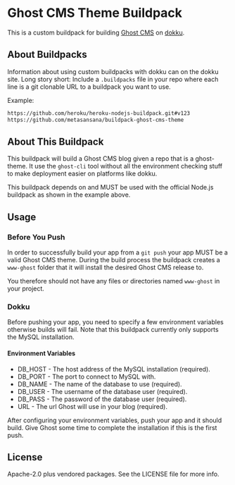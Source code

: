 # Ghost CMS Theme Buildpack

This is a custom buildpack for building [Ghost CMS](https://ghostcms.org) on
[dokku](https://dokku.viewdocs.io).

## About Buildpacks

Information about using custom buildpacks with dokku can on the dokku site.
Long story short: Include a `.buildpacks` file in your repo where each
line is a git clonable URL to a buildpack you want to use.

Example:
```sh
https://github.com/heroku/heroku-nodejs-buildpack.git#v123
https://github.com/metasansana/buildpack-ghost-cms-theme
```
## About This Buildpack

This buildpack will build a Ghost CMS blog given a repo that is a ghost-theme.
It use the `ghost-cli` tool without all the environment checking stuff to
make deployment easier on platforms like dokku.

This buildpack depends on and MUST be used with the official Node.js buildpack
as shown in the example above.

## Usage

### Before You Push

In order to successfully build your app from a `git push` your app MUST
be a valid Ghost CMS theme. During the build process the buildpack creates a
`www-ghost` folder that it will install the desired Ghost CMS release to.

You therefore should not have any files or directories named `www-ghost` in your
project.

### Dokku

Before pushing your app, you need to specify a few environment variables
otherwise builds will fail. Note that this buildpack currently only supports
the MySQL installation.

#### Environment Variables

* DB_HOST - The host address of the MySQL installation (required).
* DB_PORT - The port to connect to MySQL with.
* DB_NAME - The name of the database to use (required).
* DB_USER - The username of the database user (required).
* DB_PASS - The password of the database user (required).
* URL     - The url Ghost will use in your blog (required).

After configuring your environment variables, push your app and it should
build. Give Ghost some time to complete the installation if this is the first
push.

## License

Apache-2.0 plus vendored packages. See the LICENSE file for more info.


